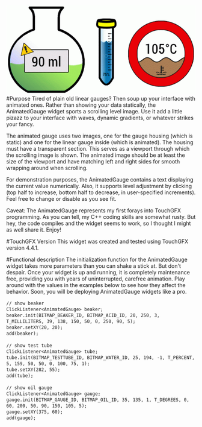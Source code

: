 ![example](screenshots/LiquidContainer.gif "This is what LiquidContainer widgets look like. Only silky smooth, of course. (I'm even worse at building animated GIFs than I am at programming. Thank goodness I do neither for a living.)")
#Purpose
Tired of plain old linear gauges? Then soup up your interface with animated ones. Rather than showing your data statically, the AnimatedGauge widget sports a scrolling level image. Use it add a little pizazz to your interface with waves, dynamic gradients, or whatever strikes your fancy.

The animated gauge uses two images, one for the gauge housing (which is static) and one for the linear gauge inside (which is animated). The housing must have a transparent section. This serves as a viewport through which the scrolling  image is shown. The animated image should be at least the size of the viewport and have matching left and right sides for smooth wrapping around when scrolling.

For demonstration purposes, the AnimatedGauge contains a text displaying the current value numerically. Also, it supports level adjustment by clicking (top half to increase, bottom half to decrease, in user-specified increments). Feel free to change or disable as you see fit.

Caveat: The AnimatedGauge represents my first forays into TouchGFX programming. As you can tell, my C++ coding skills are somewhat rusty. But hey, the code compiles and the widget seems to work, so I thought I might as well share it. Enjoy!

#TouchGFX Version
This widget was created and tested using TouchGFX version 4.4.1.

#Functional description
The initialization function for the AnimatedGauge widget takes more parameters than you can shake a stick at. But don't despair. Once your widget is up and running, it is completely maintenance free, providing you with years of uninterrupted, carefree animation. Play around with the values in the examples below to see how they affect the behavior. Soon, you will be deploying AnimatedGauge widgets like a pro.

	// show beaker
	ClickListener<AnimatedGauge> beaker;
	beaker.init(BITMAP_BEAKER_ID, BITMAP_ACID_ID, 20, 250, 3, T_MILLILITERS, 39, 138, 150, 50, 0, 250, 90, 5);
	beaker.setXY(20, 20); 
	add(beaker);

	// show test tube
	ClickListener<AnimatedGauge> tube;
	tube.init(BITMAP_TESTTUBE_ID, BITMAP_WATER_ID, 25, 194, -1, T_PERCENT, 5, 159, 50, 50, 0, 100, 75, 1);
	tube.setXY(282, 55);
	add(tube);

	// show oil gauge
	ClickListener<AnimatedGauge> gauge;
	gauge.init(BITMAP_GAUGE_ID, BITMAP_OIL_ID, 35, 135, 1, T_DEGREES, 0, 60, 200, 50, 90, 150, 105, 5);
	gauge.setXY(375, 60);
	add(gauge);
